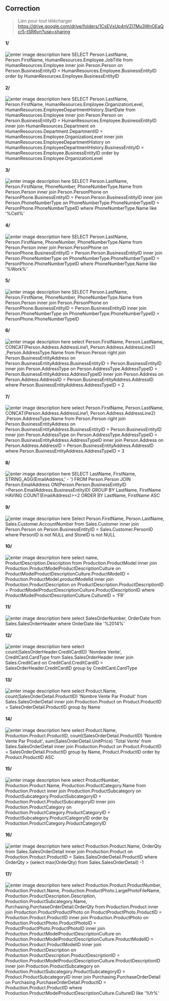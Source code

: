 
﻿
## Correction

> Lien pour tout télécharger
> https://drive.google.com/drive/folders/1CsEVxUp4nVZI7Mu3WnOEaQcr5-tSR6vn?usp=sharing


#### 1/ 
![enter image description here](https://i.postimg.cc/3xHpvkr3/sql1.png)
    SELECT Person.LastName, Person.FirstName, HumanResources.Employee.JobTitle 
    from HumanResources.Employee 
    inner join Person.Person on Person.BusinessEntityID = HumanResources.Employee.BusinessEntityID order by HumanResources.Employee.BusinessEntityID

#### 2/
![enter image description here](https://i.postimg.cc/mDhmhmBc/sql2.png)
    SELECT Person.LastName, Person.FirstName, HumanResources.Employee.OrganizationLevel, HumanResources.EmployeeDepartmentHistory.StartDate
    from HumanResources.Employee 
    inner join Person.Person on Person.BusinessEntityID = HumanResources.Employee.BusinessEntityID 
    inner join HumanResources.Department on HumanResources.Department.DepartmentID = HumanResources.Employee.OrganizationLevel
    inner join HumanResources.EmployeeDepartmentHistory on HumanResources.EmployeeDepartmentHistory.BusinessEntityID = HumanResources.Employee.BusinessEntityID
    order by HumanResources.Employee.OrganizationLevel

#### 3/
![enter image description here](https://i.postimg.cc/yxZnyWJs/sql3.png)
    SELECT Person.LastName, Person.FirstName, PhoneNumber, PhoneNumberType.Name
    from Person.Person 
    inner join Person.PersonPhone on PersonPhone.BusinessEntityID = Person.Person.BusinessEntityID
    inner join Person.PhoneNumberType on PhoneNumberType.PhoneNumberTypeID = PersonPhone.PhoneNumberTypeID
    where PhoneNumberType.Name like '%Cell%'

#### 4/
![enter image description here](https://i.postimg.cc/nVjdJS3g/sql4.png)
    SELECT Person.LastName, Person.FirstName, PhoneNumber, PhoneNumberType.Name
    from Person.Person 
    inner join Person.PersonPhone on PersonPhone.BusinessEntityID = Person.Person.BusinessEntityID
    inner join Person.PhoneNumberType on PhoneNumberType.PhoneNumberTypeID = PersonPhone.PhoneNumberTypeID
    where PhoneNumberType.Name like '%Work%'

#### 5/
![enter image description here](https://i.postimg.cc/8k2ZPd35/sql5.png)
    SELECT Person.LastName, Person.FirstName, PhoneNumber, PhoneNumberType.Name
    from Person.Person
    inner join Person.PersonPhone on PersonPhone.BusinessEntityID = Person.BusinessEntityID
    inner join Person.PhoneNumberType on PhoneNumberType.PhoneNumberTypeID = PersonPhone.PhoneNumberTypeID

#### 6/
![enter image description here](https://i.postimg.cc/jdyZWw0h/sql6.png)
    select Person.FirstName, Person.LastName, CONCAT(Person.Address.AddressLine1, Person.Address.AddressLine2) ,Person.AddressType.Name  from Person.Person
    right join Person.BusinessEntityAddress on Person.BusinessEntityAddress.BusinessEntityID = Person.BusinessEntityID
    inner join Person.AddressType on Person.AddressType.AddressTypeID = Person.BusinessEntityAddress.AddressTypeID
    inner join Person.Address on Person.Address.AddressID = Person.BusinessEntityAddress.AddressID
    where Person.BusinessEntityAddress.AddressTypeID = 2

#### 7/
![enter image description here](https://i.postimg.cc/kg9wWJ7P/sql7.png)
    select Person.FirstName, Person.LastName, CONCAT(Person.Address.AddressLine1, Person.Address.AddressLine2) ,Person.AddressType.Name  from Person.Person
    right join Person.BusinessEntityAddress on Person.BusinessEntityAddress.BusinessEntityID = Person.BusinessEntityID
    inner join Person.AddressType on Person.AddressType.AddressTypeID = Person.BusinessEntityAddress.AddressTypeID
    inner join Person.Address on Person.Address.AddressID = Person.BusinessEntityAddress.AddressID
    where Person.BusinessEntityAddress.AddressTypeID = 3

#### 8/
![enter image description here](https://i.postimg.cc/nLhkw3sd/sql8.png)
    SELECT LastName, FirstName, STRING_AGG(EmailAddress,' - ') FROM Person.Person
    JOIN Person.EmailAddress ON(Person.Person.BusinessEntityID =Person.EmailAddress.BusinessEntityID)
    GROUP BY LastName, FirstName
    HAVING COUNT(EmailAddress)>=2
    ORDER BY LastName, FirstName ASC

#### 9/
![enter image description here](https://i.postimg.cc/YC3R35SG/sql9.png)
    Select Person.FirstName, Person.LastName, Sales.Customer.AccountNumber from Sales.Customer
    inner join Person.Person on Person.BusinessEntityID = Sales.Customer.PersonID
    where PersonID is not NULL and StoreID is not NULL

#### 10/
![enter image description here](https://i.postimg.cc/DzpgV1L7/sql10.png)
    select name,
    ProductDescription.Description
    from Production.ProductModel
    inner join Production.ProductModelProductDescriptionCulture on ProductModelProductDescriptionCulture.ProductModelID = Production.ProductModel.productModelId
    inner join Production.ProductDescription on ProductDescription.ProductDescriptionID = ProductModelProductDescriptionCulture.ProductDescriptionID
    where ProductModelProductDescriptionCulture.CultureID = 'FR'

#### 11/ 
![enter image description here](https://i.postimg.cc/3RyZ3WFm/sql11.png)
    select SalesOrderNumber, OrderDate from Sales.SalesOrderHeader
    where OrderDate like '%2014%'
#### 12/
![enter image description here](https://i.postimg.cc/3RPFN7t6/sql12.png)
    select count(SalesOrderHeader.CreditCardID) 'Nombre Vente', CreditCard.CardType from Sales.SalesOrderHeader
    inner join Sales.CreditCard on CreditCard.CreditCardID = SalesOrderHeader.CreditCardID
    group by CreditCard.CardType
#### 13/
![enter image description here](https://i.postimg.cc/zvKSRMMf/sql13.png)
    select Product.Name, count(SalesOrderDetail.ProductID) 'Nombre Vente Par Produit' from Sales.SalesOrderDetail
    inner join Production.Product on Product.ProductID = SalesOrderDetail.ProductID
    group by Name
#### 14/
![enter image description here](https://i.postimg.cc/Wpk7KF3P/sql14.png)
    select Product.Name, Production.Product.ProductID, count(SalesOrderDetail.ProductID) 'Nombre Vente Par Produit', sum(SalesOrderDetail.UnitPrice) 'Total Vente' from Sales.SalesOrderDetail
    inner join Production.Product on Product.ProductID = SalesOrderDetail.ProductID
    group by Name, Product.ProductID
    order by Product.ProductID ASC
#### 15/
![enter image description here](https://i.postimg.cc/pXMBtWh5/sql15.png)
    select ProductNumber,  Production.Product.Name,  Production.ProductCategory.Name from Production.Product
    inner join Production.ProductSubcategory on ProductSubcategory.ProductSubcategoryID = Production.Product.ProductSubcategoryID
    inner join Production.ProductCategory on Production.ProductCategory.ProductCategoryID = ProductSubcategory.ProductCategoryID
    order by Production.ProductCategory.ProductCategoryID

#### 16/
![enter image description here](https://i.postimg.cc/hP81DkTy/sql16.png)
    select Production.Product.Name, OrderQty from Sales.SalesOrderDetail
    inner join Production.Product on Production.Product.ProductID = Sales.SalesOrderDetail.ProductID
    where OrderQty > (select max(OrderQty) from Sales.SalesOrderDetail) -1

#### 17/
![enter image description here](https://i.postimg.cc/Mpd0R1s1/sql17.png)
    select Production.Product.ProductNumber, Production.Product.Name, Production.ProductPhoto.LargePhotoFileName, Production.ProductDescription.Description, Production.ProductSubcategory.Name, Purchasing.PurchaseOrderDetail.OrderQty
    from Production.Product
    inner join Production.ProductProductPhoto on ProductProductPhoto.ProductID = Production.Product.ProductID
    inner join Production.ProductPhoto on Production.ProductPhoto.ProductPhotoID = ProductProductPhoto.ProductPhotoID
    inner join Production.ProductModelProductDescriptionCulture on Production.ProductModelProductDescriptionCulture.ProductModelID = Production.Product.ProductModelID
    inner join Production.ProductDescription on Production.ProductDescription.ProductDescriptionID = Production.ProductModelProductDescriptionCulture.ProductDescriptionID
    inner join Production.ProductSubcategory on Production.ProductSubcategory.ProductSubcategoryID = Product.ProductSubcategoryID
    inner join Purchasing.PurchaseOrderDetail on Purchasing.PurchaseOrderDetail.ProductID = Production.Product.ProductID
    where Production.ProductModelProductDescriptionCulture.CultureID like '%fr%'
